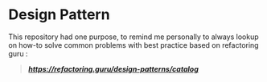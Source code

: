 # Design Pattern

This repository had one purpose, to remind me personally to always 
lookup on how-to solve common problems with best practice based on refactoring guru : 

> ***https://refactoring.guru/design-patterns/catalog***
